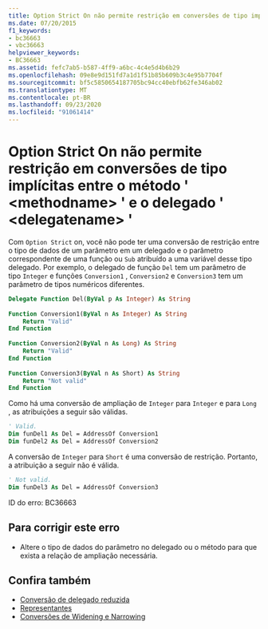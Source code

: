 ```yaml
---
title: Option Strict On não permite restrição em conversões de tipo implícitas entre o método ' <methodname> ' e o delegado ' <delegatename> '
ms.date: 07/20/2015
f1_keywords:
- bc36663
- vbc36663
helpviewer_keywords:
- BC36663
ms.assetid: fefc7ab5-b587-4ff9-a6bc-4c4e5d4b6b29
ms.openlocfilehash: 09e8e9d151fd7a1d1f51b85b609b3c4e95b7704f
ms.sourcegitcommit: bf5c5850654187705bc94cc40ebfb62fe346ab02
ms.translationtype: MT
ms.contentlocale: pt-BR
ms.lasthandoff: 09/23/2020
ms.locfileid: "91061414"
---
```

# <a name="option-strict-on-does-not-allow-narrowing-in-implicit-type-conversions-between-method-methodname-and-delegate-delegatename"></a>Option Strict On não permite restrição em conversões de tipo implícitas entre o método ' \<methodname> ' e o delegado ' \<delegatename> '

Com `Option Strict` on, você não pode ter uma conversão de restrição entre o tipo de dados de um parâmetro em um delegado e o parâmetro correspondente de uma função ou `Sub` atribuído a uma variável desse tipo delegado. Por exemplo, o delegado de função `Del` tem um parâmetro de tipo `Integer` e funções `Conversion1` , `Conversion2` e `Conversion3` tem um parâmetro de tipos numéricos diferentes.  
  
```vb  
Delegate Function Del(ByVal p As Integer) As String  
  
Function Conversion1(ByVal n As Integer) As String  
    Return "Valid"  
End Function  
  
Function Conversion2(ByVal n As Long) As String  
    Return "Valid"  
End Function  
  
Function Conversion3(ByVal n As Short) As String  
    Return "Not valid"  
End Function  
```  
  
 Como há uma conversão de ampliação de `Integer` para `Integer` e para `Long` , as atribuições a seguir são válidas.  
  
```vb  
' Valid.  
Dim funDel1 As Del = AddressOf Conversion1  
Dim funDel2 As Del = AddressOf Conversion2  
```  
  
 A conversão de `Integer` para `Short` é uma conversão de restrição. Portanto, a atribuição a seguir não é válida.  
  
```vb  
' Not valid.  
Dim funDel3 As Del = AddressOf Conversion3  
```  
  
 ID do erro: BC36663  
  
## <a name="to-correct-this-error"></a>Para corrigir este erro  
  
- Altere o tipo de dados do parâmetro no delegado ou o método para que exista a relação de ampliação necessária.  
  
## <a name="see-also"></a>Confira também

- [Conversão de delegado reduzida](../programming-guide/language-features/delegates/relaxed-delegate-conversion.md)
- [Representantes](../programming-guide/language-features/delegates/index.md)
- [Conversões de Widening e Narrowing](../programming-guide/language-features/data-types/widening-and-narrowing-conversions.md)
